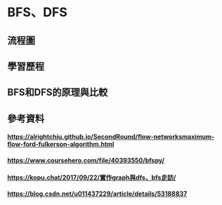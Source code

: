 # BFS、DFS
## 流程圖
## 學習歷程
## BFS和DFS的原理與比較
## 參考資料
#### https://alrightchiu.github.io/SecondRound/flow-networksmaximum-flow-ford-fulkerson-algorithm.html
#### https://www.coursehero.com/file/40393550/bfspy/
#### https://kopu.chat/2017/09/22/實作graph與dfs、bfs走訪/
#### https://blog.csdn.net/u011437229/article/details/53188837
